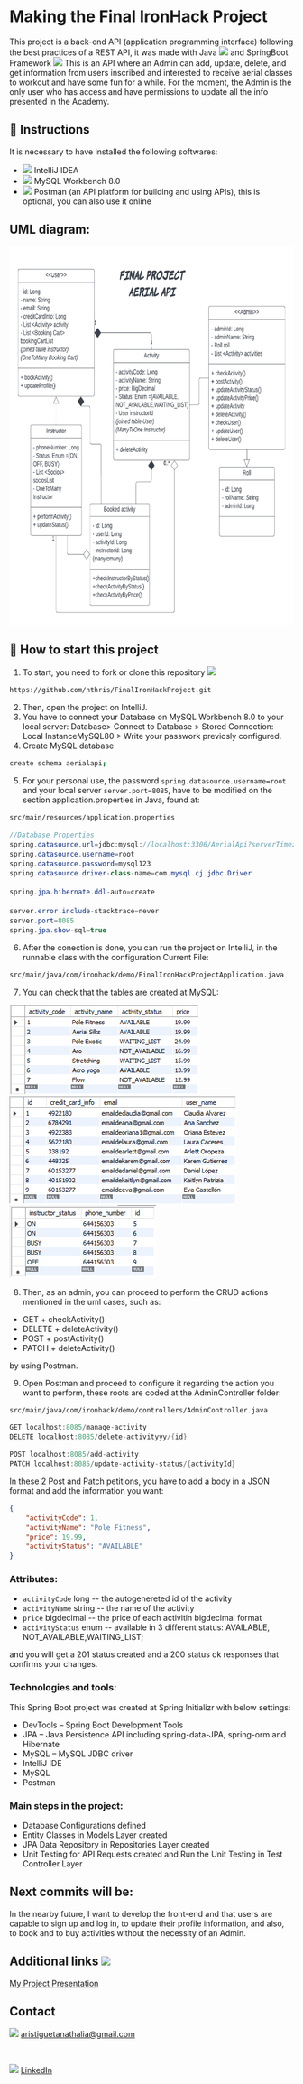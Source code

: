 # Making the Final IronHack Project
This project is a back-end API (application programming interface) following the best practices of a REST API, it was made with Java <img src="https://icongr.am/devicon/java-original.svg?size=128&color=currentColor" height="30px" weight="30px"> and SpringBoot Framework <img src="https://icongr.am/simple/spring.svg?size=64&color=c0c0c0&colored=false" height="30px" weight="30px"> This is an API where an Admin can add, update, delete, and get information
from users inscribed and interested to receive aerial classes to workout and have some fun for a while. For the moment, the Admin is the only user who has access and have permissions to
update all the info presented in the Academy.

## 📝 Instructions
It is necessary to have installed the following softwares:
- <img src="https://icongr.am/simple/intellijidea.svg?size=64&color=c0c0c0&colored=false" height="30px" weight="30px"> IntelliJ IDEA 
- <img src="https://icongr.am/devicon/mysql-original.svg?size=64&color=currentColor" height="30px" weight="30px"> MySQL Workbench 8.0 
- <img src="https://icongr.am/simple/postman.svg?size=64&color=c0c0c0&colored=false" height="30px" weight="30px"> Postman (an API platform for building and using APIs), this is optional, you can also use it online 

## UML diagram:
<img src="FINAL PROJECT UML2 .png" height="670" weight= "611">

## 🌱 How to start this project
1) To start, you need to fork or clone this repository <img src="https://icongr.am/simple/github.svg?size=64&color=c0c0c0&colored=false" height="30px" weight="30px">
```sh
https://github.com/nthris/FinalIronHackProject.git
```
2) Then, open the project on IntelliJ.
3) You have to connect your Database on MySQL Workbench 8.0 to your local server: Database> Connect to Database > Stored Connection: Local InstanceMySQL80 > Write your passwork previosly configured.
4) Create MySQL database
```sh mysql
create schema aerialapi;
```

5) For your personal use, the password `spring.datasource.username=root` and your local server `server.port=8085`, have to be modified on the section application.properties in Java, found at: 

```sh
src/main/resources/application.properties

```
 
 ```java
 //Database Properties
spring.datasource.url=jdbc:mysql://localhost:3306/AerialApi?serverTimezone=UTC
spring.datasource.username=root
spring.datasource.password=mysql123
spring.datasource.driver-class-name=com.mysql.cj.jdbc.Driver

spring.jpa.hibernate.ddl-auto=create

server.error.include-stacktrace=never
server.port=8085
spring.jpa.show-sql=true
 ```

6) After the conection is done, you can run the project on IntelliJ, in the runnable class with the configuration Current File:

```sh
src/main/java/com/ironhack/demo/FinalIronHackProjectApplication.java
```

7) You can check that the tables are created at MySQL:
<img src="activity_table.png">
<img src="user_table.png">
<img src="instructor_table.png">

8) Then, as an admin, you can proceed to perform the CRUD actions mentioned in the uml cases, such as: 
- GET + checkActivity() 
- DELETE + deleteActivity() 
- POST + postActivity() 
- PATCH + deleteActivity()

by using Postman.

9) Open Postman and proceed to configure it regarding the action you want to perform, these roots are coded at the AdminController folder:
```sh
src/main/java/com/ironhack/demo/controllers/AdminController.java
```
``` java
GET localhost:8085/manage-activity
DELETE localhost:8085/delete-activityyy/{id}
```
``` java
POST localhost:8085/add-activity
PATCH localhost:8085/update-activity-status/{activityId}
```
In these 2 Post and Patch petitions, you have to add a body in a JSON format and add the information you want: 
``` json
{
    "activityCode": 1,
    "activityName": "Pole Fitness",
    "price": 19.99,
    "activityStatus": "AVAILABLE"
}
```
### Attributes:

- `activityCode` long -- the autogenereted id of the activity
- `activityName` string -- the name of the activity
- `price` bigdecimal -- the price of each activitin bigdecimal format
- `activityStatus` enum  -- available in 3 different status: AVAILABLE, NOT_AVAILABLE,WAITING_LIST;

and you will get a 201 status created and a 200 status ok responses that confirms your changes.

### Technologies and tools:

This Spring Boot project was created at Spring Initializr with below settings:
- DevTools – Spring Boot Development Tools
- JPA – Java Persistence API including spring-data-JPA, spring-orm and Hibernate
- MySQL – MySQL JDBC driver
- IntelliJ IDE
- MySQL
- Postman

### Main steps in the project:

- Database Configurations defined
- Entity Classes in Models Layer created
- JPA Data Repository in Repositories Layer created
- Unit Testing for API Requests created and Run the Unit Testing in Test Controller Layer

## Next commits will be:
In the nearby future, I want to develop the front-end and that users are capable to sign up and log in, to update their profile information, and also, to book and to buy activities without the necessity of an Admin.

## Additional links <img src="https://icongr.am/octicons/link-external.svg?size=64&color=c0c0c0" height="30px" weight="30px"> 

[My Project Presentation](https://slides.com/nathaliaaristigueta/bold/fullscreen) 



## Contact
<img src="https://icongr.am/simple/gmail.svg?size=64&color=c0c0c0&colored=false" height="30px" weight="30px"> aristiguetanathalia@gmail.com

<br>
<p>
 
 <img src="https://icongr.am/simple/linkedin.svg?size=64&color=c0c0c0&colored=false" height="30px" weight="30px">  [LinkedIn](https://www.linkedin.com/in/nathalia-aristigueta-de-abreu-89a535129)
 











